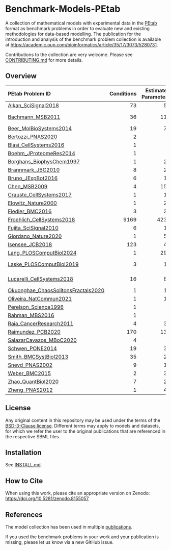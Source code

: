 # Benchmark-Models-PEtab
A collection of mathematical models with experimental data in the [PEtab](https://github.com/PEtab-dev) format as benchmark problems in order to evaluate new and existing methodologies for data-based modelling. The publication for the introduction and analysis of the benchmark problem collection is available at https://academic.oup.com/bioinformatics/article/35/17/3073/5280731.

Contributions to the collection are very welcome. Please see [CONTRIBUTING.md](CONTRIBUTING.md) for more details.

## Overview

<!-- START OVERVIEW TABLE -->
| PEtab Problem ID                                                                             |   Conditions |   Estimated Parameters |   Events |   Preequilibration |   Postequilibration |   Measurements |   Observables | Noise distribution(s)   |   Species | References                                                                                                                                                                                 | SBML4Humans                                                                                                                                                                                                                              |
|:---------------------------------------------------------------------------------------------|-------------:|-----------------------:|---------:|-------------------:|--------------------:|---------------:|--------------:|:------------------------|----------:|:-------------------------------------------------------------------------------------------------------------------------------------------------------------------------------------------|:-----------------------------------------------------------------------------------------------------------------------------------------------------------------------------------------------------------------------------------------|
| [Alkan_SciSignal2018](Benchmark-Models/Alkan_SciSignal2018/)                                 |           73 |                     56 |        0 |                  0 |                   0 |           1733 |            12 | normal                  |        36 | [\[1\]](http://identifiers.org/doi/10.1126/scisignal.aat0229)                                                                                                                              | [\[1\]](https://sbml4humans.de/model_url?url=https://raw.githubusercontent.com/Benchmarking-Initiative/Benchmark-Models-PEtab/master/Benchmark-Models/Alkan_SciSignal2018/model_Alkan_SciSignal2018.xml)                                 |
| [Bachmann_MSB2011](Benchmark-Models/Bachmann_MSB2011/)                                       |           36 |                    113 |        0 |                  0 |                   0 |            541 |            20 | normal; log10-normal    |        25 | [\[1\]](http://identifiers.org/doi/10.1038/msb.2011.50)                                                                                                                                    | [\[1\]](https://sbml4humans.de/model_url?url=https://raw.githubusercontent.com/Benchmarking-Initiative/Benchmark-Models-PEtab/master/Benchmark-Models/Bachmann_MSB2011/model_Bachmann_MSB2011.xml)                                       |
| [Beer_MolBioSystems2014](Benchmark-Models/Beer_MolBioSystems2014/)                           |           19 |                     72 |        0 |                  0 |                   0 |          27132 |             2 | normal                  |         4 | [\[1\]](http://identifiers.org/doi/10.1039/c3mb70594c)                                                                                                                                     | [\[1\]](https://sbml4humans.de/model_url?url=https://raw.githubusercontent.com/Benchmarking-Initiative/Benchmark-Models-PEtab/master/Benchmark-Models/Beer_MolBioSystems2014/model_Beer_MolBioSystems2014.xml)                           |
| [Bertozzi_PNAS2020](Benchmark-Models/Bertozzi_PNAS2020/)                                     |            2 |                      3 |        0 |                  0 |                   0 |            138 |             1 | normal                  |         3 | [\[1\]](http://identifiers.org/pubmed/32616574)                                                                                                                                            | [\[1\]](https://sbml4humans.de/model_url?url=https://raw.githubusercontent.com/Benchmarking-Initiative/Benchmark-Models-PEtab/master/Benchmark-Models/Bertozzi_PNAS2020/model_Bertozzi_PNAS2020.xml)                                     |
| [Blasi_CellSystems2016](Benchmark-Models/Blasi_CellSystems2016/)                             |            1 |                      9 |        0 |                  0 |                   1 |            252 |            15 | log-normal              |        16 | [\[1\]](http://identifiers.org/doi/10.1016/j.cels.2016.01.002)                                                                                                                             | [\[1\]](https://sbml4humans.de/model_url?url=https://raw.githubusercontent.com/Benchmarking-Initiative/Benchmark-Models-PEtab/master/Benchmark-Models/Blasi_CellSystems2016/model_Blasi_CellSystems2016.xml)                             |
| [Boehm_JProteomeRes2014](Benchmark-Models/Boehm_JProteomeRes2014/)                           |            1 |                      9 |        0 |                  0 |                   0 |             48 |             3 | normal                  |         8 | [\[1\]](http://identifiers.org/doi/10.1021/pr5006923)                                                                                                                                      | [\[1\]](https://sbml4humans.de/model_url?url=https://raw.githubusercontent.com/Benchmarking-Initiative/Benchmark-Models-PEtab/master/Benchmark-Models/Boehm_JProteomeRes2014/model_Boehm_JProteomeRes2014.xml)                           |
| [Borghans_BiophysChem1997](Benchmark-Models/Borghans_BiophysChem1997/)                       |            1 |                     23 |        0 |                  0 |                   0 |            111 |             1 | log10-normal            |         3 | [\[1\]](http://identifiers.org/doi/10.1016/s0301-4622(97)00010-0)                                                                                                                          | [\[1\]](https://sbml4humans.de/model_url?url=https://raw.githubusercontent.com/Benchmarking-Initiative/Benchmark-Models-PEtab/master/Benchmark-Models/Borghans_BiophysChem1997/model_Borghans_BiophysChem1997.xml)                       |
| [Brannmark_JBC2010](Benchmark-Models/Brannmark_JBC2010/)                                     |            8 |                     22 |        0 |                  1 |                   0 |             43 |             3 | normal                  |         9 | [\[1\]](http://identifiers.org/doi/10.1074/jbc.M110.106849)                                                                                                                                | [\[1\]](https://sbml4humans.de/model_url?url=https://raw.githubusercontent.com/Benchmarking-Initiative/Benchmark-Models-PEtab/master/Benchmark-Models/Brannmark_JBC2010/model_Brannmark_JBC2010.xml)                                     |
| [Bruno_JExpBot2016](Benchmark-Models/Bruno_JExpBot2016/)                                     |            6 |                     13 |        0 |                  0 |                   0 |             77 |             5 | normal                  |         7 | [\[1\]](http://identifiers.org/doi/10.1093/jxb/erw356)                                                                                                                                     | [\[1\]](https://sbml4humans.de/model_url?url=https://raw.githubusercontent.com/Benchmarking-Initiative/Benchmark-Models-PEtab/master/Benchmark-Models/Bruno_JExpBot2016/model_Bruno_JExpBot2016.xml)                                     |
| [Chen_MSB2009](Benchmark-Models/Chen_MSB2009/)                                               |            4 |                    155 |        0 |                  0 |                   0 |            120 |             3 | normal                  |       500 | [\[1\]](http://identifiers.org/doi/10.1038/msb.2008.74)                                                                                                                                    | [\[1\]](https://sbml4humans.de/model_url?url=https://raw.githubusercontent.com/Benchmarking-Initiative/Benchmark-Models-PEtab/master/Benchmark-Models/Chen_MSB2009/model_Chen_MSB2009.xml)                                               |
| [Crauste_CellSystems2017](Benchmark-Models/Crauste_CellSystems2017/)                         |            1 |                     12 |        0 |                  0 |                   0 |             21 |             4 | normal                  |         5 | [\[1\]](http://identifiers.org/doi/10.1016/j.cels.2017.01.014)                                                                                                                             | [\[1\]](https://sbml4humans.de/model_url?url=https://raw.githubusercontent.com/Benchmarking-Initiative/Benchmark-Models-PEtab/master/Benchmark-Models/Crauste_CellSystems2017/model_Crauste_CellSystems2017.xml)                         |
| [Elowitz_Nature2000](Benchmark-Models/Elowitz_Nature2000/)                                   |            1 |                     21 |        0 |                  0 |                   0 |             58 |             1 | log10-normal            |         8 | [\[1\]](http://identifiers.org/doi/10.1038/35002125)                                                                                                                                       | [\[1\]](https://sbml4humans.de/model_url?url=https://raw.githubusercontent.com/Benchmarking-Initiative/Benchmark-Models-PEtab/master/Benchmark-Models/Elowitz_Nature2000/model_Elowitz_Nature2000.xml)                                   |
| [Fiedler_BMC2016](Benchmark-Models/Fiedler_BMC2016/)                                         |            3 |                     22 |        0 |                  0 |                   0 |             72 |             2 | normal                  |         6 | [\[1\]](http://identifiers.org/doi/10.1186/s12918-016-0319-7)                                                                                                                              | [\[1\]](https://sbml4humans.de/model_url?url=https://raw.githubusercontent.com/Benchmarking-Initiative/Benchmark-Models-PEtab/master/Benchmark-Models/Fiedler_BMC2016/model_Fiedler_BMC2016.xml)                                         |
| [Froehlich_CellSystems2018](Benchmark-Models/Froehlich_CellSystems2018/)                     |         9169 |                   4231 |        0 |                  0 |                9169 |           9169 |             1 | normal                  |      1396 | [\[1\]](http://identifiers.org/doi/10.1016/j.cels.2018.10.013)                                                                                                                             | [\[1\]](https://sbml4humans.de/model_url?url=https://raw.githubusercontent.com/Benchmarking-Initiative/Benchmark-Models-PEtab/master/Benchmark-Models/Froehlich_CellSystems2018/model_Froehlich_CellSystems2018.xml)                     |
| [Fujita_SciSignal2010](Benchmark-Models/Fujita_SciSignal2010/)                               |            6 |                     19 |        0 |                  0 |                   0 |            144 |             3 | normal                  |         9 | [\[1\]](http://identifiers.org/doi/10.1126/scisignal.2000810)                                                                                                                              | [\[1\]](https://sbml4humans.de/model_url?url=https://raw.githubusercontent.com/Benchmarking-Initiative/Benchmark-Models-PEtab/master/Benchmark-Models/Fujita_SciSignal2010/model_Fujita_SciSignal2010.xml)                               |
| [Giordano_Nature2020](Benchmark-Models/Giordano_Nature2020/)                                 |            1 |                     50 |        0 |                  0 |                   0 |            313 |             7 | normal                  |        13 | [\[1\]](http://identifiers.org/pubmed/32322102)                                                                                                                                            | [\[1\]](https://sbml4humans.de/model_url?url=https://raw.githubusercontent.com/Benchmarking-Initiative/Benchmark-Models-PEtab/master/Benchmark-Models/Giordano_Nature2020/Giordano_Nature2020_model.xml)                                 |
| [Isensee_JCB2018](Benchmark-Models/Isensee_JCB2018/)                                         |          123 |                     46 |        0 |                  1 |                   0 |            687 |             3 | normal                  |        25 | [\[1\]](http://identifiers.org/doi/10.1083/jcb.201708053)                                                                                                                                  | [\[1\]](https://sbml4humans.de/model_url?url=https://raw.githubusercontent.com/Benchmarking-Initiative/Benchmark-Models-PEtab/master/Benchmark-Models/Isensee_JCB2018/model_Isensee_JCB2018.xml)                                         |
| [Lang_PLOSComputBiol2024](Benchmark-Models/Lang_PLOSComputBiol2024/)                         |            1 |                    294 |        0 |                  0 |                   0 |           9600 |            16 | normal                  |       124 | [\[1\]](http://identifiers.org/doi/10.1371/journal.pcbi.1011151)                                                                                                                           | [\[1\]](https://sbml4humans.de/model_url?url=https://raw.githubusercontent.com/Benchmarking-Initiative/Benchmark-Models-PEtab/master/Benchmark-Models/Lang_PLOSComputBiol2024/model_Lang_PLOSComputBiol2024.xml)                         |
| [Laske_PLOSComputBiol2019](Benchmark-Models/Laske_PLOSComputBiol2019/)                       |            3 |                     13 |        0 |                  0 |                   0 |             42 |            13 | normal; log-normal      |        41 | [\[1\]](http://identifiers.org/biomodels.db/BIOMD0000000463) [\[2\]](http://identifiers.org/biomodels.db/MODEL1307270000) [\[3\]](http://identifiers.org/doi/10.1371/journal.pcbi.1006944) | [\[1\]](https://sbml4humans.de/model_url?url=https://raw.githubusercontent.com/Benchmarking-Initiative/Benchmark-Models-PEtab/master/Benchmark-Models/Laske_PLOSComputBiol2019/model_Laske_PLOSComputBiol2019.xml)                       |
| [Lucarelli_CellSystems2018](Benchmark-Models/Lucarelli_CellSystems2018/)                     |           16 |                     84 |        0 |                  0 |                   0 |           1755 |            65 | normal; log10-normal    |        33 | [\[1\]](http://identifiers.org/doi/10.1016/j.cels.2017.11.010)                                                                                                                             | [\[1\]](https://sbml4humans.de/model_url?url=https://raw.githubusercontent.com/Benchmarking-Initiative/Benchmark-Models-PEtab/master/Benchmark-Models/Lucarelli_CellSystems2018/model_Lucarelli_CellSystems2018.xml)                     |
| [Okuonghae_ChaosSolitonsFractals2020](Benchmark-Models/Okuonghae_ChaosSolitonsFractals2020/) |            1 |                     16 |        0 |                  0 |                   0 |             92 |             2 | normal                  |         9 | [\[1\]](http://identifiers.org/doi/10.1016/j.chaos.2020.110032)                                                                                                                            | [\[1\]](https://sbml4humans.de/model_url?url=https://raw.githubusercontent.com/Benchmarking-Initiative/Benchmark-Models-PEtab/master/Benchmark-Models/Okuonghae_ChaosSolitonsFractals2020/Okuonghae_ChaosSolitonsFractals2020_model.xml) |
| [Oliveira_NatCommun2021](Benchmark-Models/Oliveira_NatCommun2021/)                           |            1 |                     12 |        0 |                  0 |                   0 |            120 |             2 | normal                  |         9 | [\[1\]](http://identifiers.org/doi/10.1038/s41467-020-19798-3)                                                                                                                             | [\[1\]](https://sbml4humans.de/model_url?url=https://raw.githubusercontent.com/Benchmarking-Initiative/Benchmark-Models-PEtab/master/Benchmark-Models/Oliveira_NatCommun2021/Oliveira_NatCommun2021_model.xml)                           |
| [Perelson_Science1996](Benchmark-Models/Perelson_Science1996/)                               |            1 |                      3 |        0 |                  0 |                   0 |             16 |             1 | log10-normal            |         4 | [\[1\]](http://identifiers.org/doi/10.1126/science.271.5255.1582)                                                                                                                          | [\[1\]](https://sbml4humans.de/model_url?url=https://raw.githubusercontent.com/Benchmarking-Initiative/Benchmark-Models-PEtab/master/Benchmark-Models/Perelson_Science1996/model_Perelson_Science1996.xml)                               |
| [Rahman_MBS2016](Benchmark-Models/Rahman_MBS2016/)                                           |            1 |                      9 |        0 |                  0 |                   0 |             23 |             1 | normal                  |         7 | [\[1\]](http://identifiers.org/doi/10.1016/j.mbs.2016.07.009)                                                                                                                              | [\[1\]](https://sbml4humans.de/model_url?url=https://raw.githubusercontent.com/Benchmarking-Initiative/Benchmark-Models-PEtab/master/Benchmark-Models/Rahman_MBS2016/model_Rahman_MBS2016.xml)                                           |
| [Raia_CancerResearch2011](Benchmark-Models/Raia_CancerResearch2011/)                         |            4 |                     39 |        0 |                  0 |                   0 |            205 |             8 | normal                  |        14 | [\[1\]](http://identifiers.org/doi/10.1158/0008-5472.CAN-10-2987)                                                                                                                          | [\[1\]](https://sbml4humans.de/model_url?url=https://raw.githubusercontent.com/Benchmarking-Initiative/Benchmark-Models-PEtab/master/Benchmark-Models/Raia_CancerResearch2011/model_Raia_CancerResearch2011.xml)                         |
| [Raimundez_PCB2020](Benchmark-Models/Raimundez_PCB2020/)                                     |          170 |                    136 |        0 |                  4 |                   0 |            627 |            79 | normal                  |        22 | [\[1\]](http://identifiers.org/doi/10.1371/journal.pcbi.1007147)                                                                                                                           | [\[1\]](https://sbml4humans.de/model_url?url=https://raw.githubusercontent.com/Benchmarking-Initiative/Benchmark-Models-PEtab/master/Benchmark-Models/Raimundez_PCB2020/model_Raimundez_PCB2020.xml)                                     |
| [SalazarCavazos_MBoC2020](Benchmark-Models/SalazarCavazos_MBoC2020/)                         |            4 |                      6 |        0 |                  0 |                   0 |             18 |             3 | normal                  |        75 | [\[1\]](http://identifiers.org/doi/10.1091/mbc.E19-09-0548)                                                                                                                                | [\[1\]](https://sbml4humans.de/model_url?url=https://raw.githubusercontent.com/Benchmarking-Initiative/Benchmark-Models-PEtab/master/Benchmark-Models/SalazarCavazos_MBoC2020/model_SalazarCavazos_MBoC2020.xml)                         |
| [Schwen_PONE2014](Benchmark-Models/Schwen_PONE2014/)                                         |           19 |                     30 |        0 |                  0 |                   0 |            286 |             4 | log10-normal            |        11 | [\[1\]](http://identifiers.org/doi/10.1371/journal.pone.0133653)                                                                                                                           | [\[1\]](https://sbml4humans.de/model_url?url=https://raw.githubusercontent.com/Benchmarking-Initiative/Benchmark-Models-PEtab/master/Benchmark-Models/Schwen_PONE2014/model_Schwen_PONE2014.xml)                                         |
| [Smith_BMCSystBiol2013](Benchmark-Models/Smith_BMCSystBiol2013/)                             |           35 |                     25 |        3 |                  0 |                   0 |             62 |             9 | normal                  |       133 | [\[1\]](http://identifiers.org/doi/10.1186/1752-0509-7-41)                                                                                                                                 | [\[1\]](https://sbml4humans.de/model_url?url=https://raw.githubusercontent.com/Benchmarking-Initiative/Benchmark-Models-PEtab/master/Benchmark-Models/Smith_BMCSystBiol2013/model_Smith_BMCSystBiol2013.xml)                             |
| [Sneyd_PNAS2002](Benchmark-Models/Sneyd_PNAS2002/)                                           |            9 |                     15 |        0 |                  0 |                   0 |            135 |             1 | normal                  |         6 | [\[1\]](http://identifiers.org/doi/10.1073/pnas.032281999)                                                                                                                                 | [\[1\]](https://sbml4humans.de/model_url?url=https://raw.githubusercontent.com/Benchmarking-Initiative/Benchmark-Models-PEtab/master/Benchmark-Models/Sneyd_PNAS2002/model_Sneyd_PNAS2002.xml)                                           |
| [Weber_BMC2015](Benchmark-Models/Weber_BMC2015/)                                             |            2 |                     36 |        0 |                  1 |                   0 |            135 |             8 | normal                  |         7 | [\[1\]](http://identifiers.org/doi/10.1186/s12918-015-0147-1)                                                                                                                              | [\[1\]](https://sbml4humans.de/model_url?url=https://raw.githubusercontent.com/Benchmarking-Initiative/Benchmark-Models-PEtab/master/Benchmark-Models/Weber_BMC2015/model_Weber_BMC2015.xml)                                             |
| [Zhao_QuantBiol2020](Benchmark-Models/Zhao_QuantBiol2020/)                                   |            7 |                     28 |        0 |                  0 |                   0 |             82 |             1 | normal                  |         5 | [\[1\]](http://identifiers.org/pubmed/32219006)                                                                                                                                            | [\[1\]](https://sbml4humans.de/model_url?url=https://raw.githubusercontent.com/Benchmarking-Initiative/Benchmark-Models-PEtab/master/Benchmark-Models/Zhao_QuantBiol2020/SBML_Zhao_QuantBiol2020.xml)                                    |
| [Zheng_PNAS2012](Benchmark-Models/Zheng_PNAS2012/)                                           |            1 |                     46 |        0 |                  1 |                   0 |             60 |            15 | normal                  |        15 | [\[1\]](http://identifiers.org/doi/10.1073/pnas.1201240109)                                                                                                                                | [\[1\]](https://sbml4humans.de/model_url?url=https://raw.githubusercontent.com/Benchmarking-Initiative/Benchmark-Models-PEtab/master/Benchmark-Models/Zheng_PNAS2012/model_Zheng_PNAS2012.xml)                                           |
<!-- END OVERVIEW TABLE -->

## License

Any original content in this repository may be used under the terms of the [BSD-3-Clause license](LICENSE).
Different terms may apply to models and datasets, for which we refer the user to the original publications
that are referenced in the respective SBML files.

## Installation

See [INSTALL.md](INSTALL.md).

## How to Cite

When using this work, please cite an appropriate version on Zenodo: https://doi.org/10.5281/zenodo.8155057

## References

The model collection has been used in multiple [publications](src/benchmark_refs.bib).

If you used the benchmark problems in your work and your publication is missing, please let us know via a new GitHub issue.
